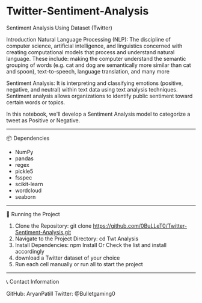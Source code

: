 # Twitter-Sentiment-Analysis
Sentiment Analysis Using Dataset (Twitter)

Introduction
Natural Language Processing (NLP): The discipline of computer science, artificial intelligence, and linguistics concerned with creating computational models that process and understand natural language. These include: making the computer understand the semantic grouping of words (e.g. cat and dog are semantically more similar than cat and spoon), text-to-speech, language translation, and many more

Sentiment Analysis: It is interpreting and classifying emotions (positive, negative, and neutral) within text data using text analysis techniques. Sentiment analysis allows organizations to identify public sentiment toward certain words or topics.

In this notebook, we'll develop a Sentiment Analysis model to categorize a tweet as Positive or Negative.

----------------------------------------------------------------------------------------------------------------------------------------------------------------------------------------------------------------------------------------
📦 Dependencies

* NumPy
* pandas
* regex
* pickle5
* fsspec
* scikit-learn
* wordcloud
* seaborn
------------------------------------------------------------------------------------------------------------------------------------------------------------------------------------------------------------------------------------------
🚦 Running the Project

1. Clone the Repository: git clone https://github.com/0BuLLeT0/Twitter-Sentiment-Analysis.git
2. Navigate to the Project Directory: cd Twt Analysis
3. Install Dependencies: npm Install Or Check the list and install accordingly
4. download a Twitter dataset of your choice
5. Run each cell manually or run all to start the project

------------------------------------------------------------------------------------------------------------------------------------------------------------------------------------------------------------------------------------------
📞 Contact Information

GitHub: AryanPatill
Twitter: @Bulletgaming0
